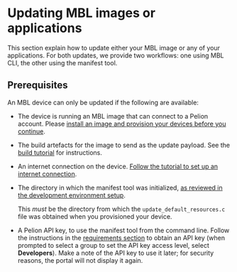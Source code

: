 # Updating MBL images or applications

This section explain how to update either your MBL image or any of your applications. For both updates, we provide two workflows: one using MBL CLI, the other using the manifest tool.

## Prerequisites

An MBL device can only be updated if the following are available:

* The device is running an MBL image that can connect to a Pelion account. Please [install an image and provision your devices before you continue](../first-image/index.html).
* The build artefacts for the image to send as the update payload. See the [build tutorial](../first-image/index.html) for instructions.
* An internet connection on the device. [Follow the tutorial to set up an internet connection](../first-image/connecting-to-a-network-and-pelion-device-management.html).
* The directory in which the manifest tool was initialized, [as reviewed in the development environment setup](../first-image/provisioning-for-pelion-device-management.html).

    <span class="notes">This *must* be the directory from which the `update_default_resources.c` file was obtained when you provisioned your device.</span>

* A Pelion API key, to use the manifest tool from the command line. Follow the instructions in the [requirements section](../first-image/provisioning-for-pelion-device-management.html) to obtain an API key (when prompted to select a group to set the API key access level, select **Developers**). Make a note of the API key to use it later; for security reasons, the portal will not display it again.
